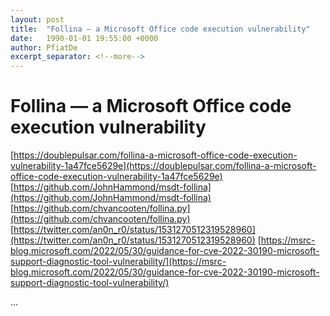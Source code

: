 ```yaml
---
layout: post
title:  "Follina — a Microsoft Office code execution vulnerability"
date:   1990-01-01 19:55:00 +0000
author: PfiatDe
excerpt_separator: <!--more-->
---
```


# Follina — a Microsoft Office code execution vulnerability
[https://doublepulsar.com/follina-a-microsoft-office-code-execution-vulnerability-1a47fce5629e](https://doublepulsar.com/follina-a-microsoft-office-code-execution-vulnerability-1a47fce5629e)
[https://github.com/JohnHammond/msdt-follina](https://github.com/JohnHammond/msdt-follina)
[https://github.com/chvancooten/follina.py](https://github.com/chvancooten/follina.py)
[https://twitter.com/an0n_r0/status/1531270512319528960](https://twitter.com/an0n_r0/status/1531270512319528960)
[https://msrc-blog.microsoft.com/2022/05/30/guidance-for-cve-2022-30190-microsoft-support-diagnostic-tool-vulnerability/](https://msrc-blog.microsoft.com/2022/05/30/guidance-for-cve-2022-30190-microsoft-support-diagnostic-tool-vulnerability/)

...
<!--more-->
